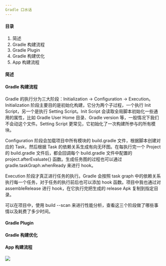 ```yaml
---
Gradle 口水话
---
```


#### 目录

1. 简述
2. Gradle 构建流程
3. Gradle Plugin
4. Gradle 构建优化
5. App 构建流程

#### 简述

#### Gradle 构建流程

Gradle 的执行分为三大阶段：Initialization -> Configuration -> Execution。Initialization 阶段主要目的是初始化构建，它分为两个子过程，一个执行 Init Script，另一个是执行 Setting Script。Init Script 会读取全局脚本初始化一些通用的属性，比如 Gradle User Home 目录、Gradle version 等，一般情况下我们不会动这个文件。Setting Script 更常见，它初始化了一次构建所参与的所有模块。

Configuration 阶段会加载项目中所有模块的 build.gradle 文件，根据脚本创建对应的 Task，然后根据 Task 的依赖关系生成有向无环图。在每执行完一个 Project 的 build.gradle 文件后，都会回调每个 build.gradle 文件中配置的 project.afterEvaluate{} 函数。生成任务图的过程也可以通过 gradle.taskGraph.whenReady 来进行 hook。

Execution 阶段才真正进行任务的执行。Gradle 会按照 task graph 中的依赖关系执行每一个任务，对于任务的执行前后也可以添加 hook 函数。项目中我也通过对 assembleRelease 进行 hook，在它执行完把生成的 release Apk 复制到指定目录。

可以在项目中，使用 build --scan 来进行性能分析，查看这三个阶段做了哪些事情以及耗费了多少时间。

#### Gradle Plugin

#### Gradle 构建优化

#### App 构建流程

![](https://i.loli.net/2019/05/07/5cd14ad86262c.png)